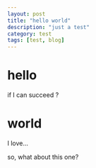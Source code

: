 ```yaml
---
layout: post
title: "hello world"
description: "just a test"
category: test
tags: [test, blog]
---
```


# hello

if I can succeed ?

# world

I love...

so, what about this one?